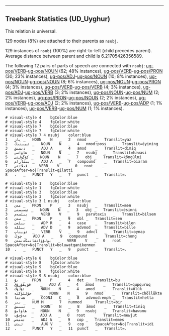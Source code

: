 

--------------------------------------------------------------------------------

## Treebank Statistics (UD_Uyghur)

This relation is universal.

129 nodes (8%) are attached to their parents as `nsubj`.

129 instances of `nsubj` (100%) are right-to-left (child precedes parent).
Average distance between parent and child is 6.21705426356589.

The following 12 pairs of parts of speech are connected with `nsubj`: [ug-pos/VERB]()-[ug-pos/NOUN]() (62; 48% instances), [ug-pos/VERB]()-[ug-pos/PRON]() (30; 23% instances), [ug-pos/ADJ]()-[ug-pos/NOUN]() (10; 8% instances), [ug-pos/NOUN]()-[ug-pos/NOUN]() (8; 6% instances), [ug-pos/NOUN]()-[ug-pos/PRON]() (4; 3% instances), [ug-pos/VERB]()-[ug-pos/VERB]() (4; 3% instances), [ug-pos/ADJ]()-[ug-pos/VERB]() (3; 2% instances), [ug-pos/NOUN]()-[ug-pos/NUM]() (2; 2% instances), [ug-pos/PRON]()-[ug-pos/NOUN]() (2; 2% instances), [ug-pos/VERB]()-[ug-pos/ADJ]() (2; 2% instances), [ug-pos/VERB]()-[ug-pos/ADP]() (1; 1% instances), [ug-pos/VERB]()-[ug-pos/NUM]() (1; 1% instances).


~~~ conllu
# visual-style 4	bgColor:blue
# visual-style 4	fgColor:white
# visual-style 7	bgColor:blue
# visual-style 7	fgColor:white
# visual-style 7 4 nsubj	color:blue
1	ياز	_	NOUN	N	_	2	nmod	_	Translit=yaz
2	ئېيىنىڭ	_	NOUN	N	_	4	nmod:poss	_	Translit=ëyining
3	دىمىق	_	ADJ	A	_	4	amod	_	Translit=dimiq
4	ھاۋاسى	_	NOUN	N	_	7	nsubj	_	Translit=hawasi
5	كۆڭۈلنى	_	NOUN	N	_	7	obj	_	Translit=köngülni
6	بىئارام	_	ADJ	A	_	7	compound	_	Translit=biaram
7	قىلاتتى	_	VERB	V	_	0	root	_	SpaceAfter=No|Translit=qilatti
8	.	_	PUNCT	Y	_	7	punct	_	Translit=.

~~~


~~~ conllu
# visual-style 1	bgColor:blue
# visual-style 1	fgColor:white
# visual-style 3	bgColor:blue
# visual-style 3	fgColor:white
# visual-style 3 1 nsubj	color:blue
1	مەن	_	PRON	P	_	3	nsubj	_	Translit=men
2	ئېسىمنى	_	NOUN	N	_	3	obj	_	Translit=ësimni
3	بىلسەم	_	VERB	V	_	9	parataxis	_	Translit=bilsem
4	سەن	_	PRON	P	_	9	obl	_	Translit=sen
5	بىلەن	_	ADP	R	_	4	case	_	Translit=bilen
6	بىللە	_	ADV	D	_	9	advmod	_	Translit=bille
7	ئويناپ	_	VERB	V	_	9	advcl	_	Translit=oynap
8	چوڭ	_	ADJ	A	_	9	compound	_	Translit=chong
9	بولۇۋاتقانىكەنمەن	_	VERB	V	_	0	root	_	SpaceAfter=No|Translit=boluwatqanikenmen
10	.	_	PUNCT	Y	_	9	punct	_	Translit=.

~~~


~~~ conllu
# visual-style 8	bgColor:blue
# visual-style 8	fgColor:white
# visual-style 9	bgColor:blue
# visual-style 9	fgColor:white
# visual-style 9 8 nsubj	color:blue
1	بۇ	_	PRON	P	_	4	det	_	Translit=bu
2	قۇپقۇرۇق	_	ADJ	A	_	4	amod	_	Translit=qupquruq
3	ئۆلۈك	_	NOUN	N	_	4	amod	_	Translit=ölük
4	چۆللۈكتە	_	NOUN	N	_	9	nmod	_	Translit=chöllükte
5	ھەتتا	_	CCONJ	C	_	8	advmod:emph	_	Translit=hetta
6	بىر	_	NUM	M	_	7	nummod	_	Translit=bir
7	تىنىق	_	NOUN	N	_	8	amod	_	Translit=tiniq
8	ھاۋامۇ	_	NOUN	N	_	9	nsubj	_	Translit=hawamu
9	مەۋجۇت	_	ADJ	A	_	0	root	_	Translit=mewjut
10	ئەمەس	_	ADJ	A	_	9	cop	_	Translit=emes
11	ئىدى	_	AUX	V	_	9	cop	_	SpaceAfter=No|Translit=idi
12	.	_	PUNCT	Y	_	11	punct	_	Translit=.

~~~



